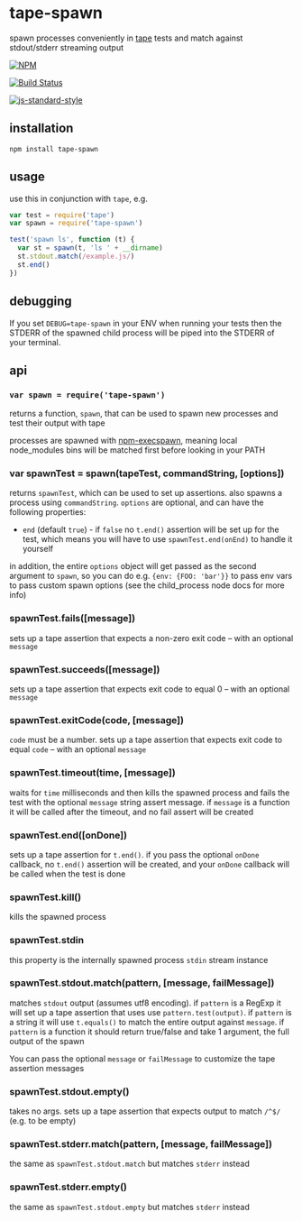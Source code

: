 # tape-spawn

spawn processes conveniently in [tape](https://npmjs.org/tape) tests and match against stdout/stderr streaming output

[![NPM](https://nodei.co/npm/tape-spawn.png)](https://nodei.co/npm/tape-spawn/)

[![Build Status](https://travis-ci.org/maxogden/tape-spawn.svg?branch=master)](https://travis-ci.org/maxogden/tape-spawn)

[![js-standard-style](https://raw.githubusercontent.com/feross/standard/master/badge.png)](https://github.com/feross/standard)

## installation

```
npm install tape-spawn
```

## usage

use this in conjunction with `tape`, e.g.

```js
var test = require('tape')
var spawn = require('tape-spawn')

test('spawn ls', function (t) {
  var st = spawn(t, 'ls ' + __dirname)
  st.stdout.match(/example.js/)
  st.end()
})
```

## debugging

If you set `DEBUG=tape-spawn` in your ENV when running your tests then the STDERR of the spawned child process will be piped into the STDERR of your terminal.

## api

### `var spawn = require('tape-spawn')`

returns a function, `spawn`, that can be used to spawn new processes and test their output with tape

processes are spawned with [npm-execspawn](https://npmjs.org/npm-execspawn), meaning local node_modules bins will be matched first before looking in your PATH

### var spawnTest = spawn(tapeTest, commandString, [options])

returns `spawnTest`, which can be used to set up assertions. also spawns a process using `commandString`. `options` are optional, and can have the following properties:

- `end` (default `true`) - if `false` no `t.end()` assertion will be set up for the test, which means you will have to use `spawnTest.end(onEnd)` to handle it yourself

in addition, the entire `options` object will get passed as the second argument to `spawn`, so you can do e.g. `{env: {FOO: 'bar'}}` to pass env vars to pass custom spawn options (see the child_process node docs for more info)

### spawnTest.fails([message])

sets up a tape assertion that expects a non-zero exit code – with an optional `message`

### spawnTest.succeeds([message])

sets up a tape assertion that expects exit code to equal 0 – with an optional `message`

### spawnTest.exitCode(code, [message])

`code` must be a number. sets up a tape assertion that expects exit code to equal `code` – with an optional `message`

### spawnTest.timeout(time, [message])

waits for `time` milliseconds and then kills the spawned process and fails the test with the optional `message` string assert message. if `message` is a function it will be called after the timeout, and no fail assert will be created

### spawnTest.end([onDone])

sets up a tape assertion for `t.end()`. if you pass the optional `onDone` callback, no `t.end()` assertion will be created, and your `onDone` callback will be called when the test is done

### spawnTest.kill()

kills the spawned process

### spawnTest.stdin

this property is the internally spawned process `stdin` stream instance

### spawnTest.stdout.match(pattern, [message, failMessage])

matches `stdout` output (assumes utf8 encoding). if `pattern` is a RegExp it will set up a tape assertion that uses use `pattern.test(output)`. if `pattern` is a string it will use `t.equals()` to match the entire output against `message`.
if `pattern` is a function it should return true/false and take 1 argument, the full output of the spawn

You can pass the optional `message` or `failMessage` to customize the tape assertion messages

### spawnTest.stdout.empty()

takes no args. sets up a tape assertion that expects output to match `/^$/` (e.g. to be empty)

### spawnTest.stderr.match(pattern, [message, failMessage])

the same as `spawnTest.stdout.match` but matches `stderr` instead

### spawnTest.stderr.empty()

the same as `spawnTest.stdout.empty` but matches `stderr` instead
